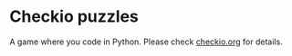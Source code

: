 # Checkio puzzles 

A game where you code in Python. Please check [checkio.org](https://checkio.org) for details.
